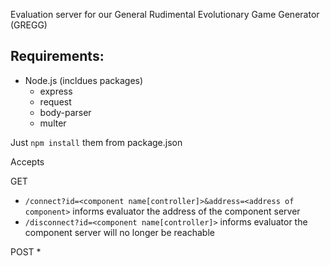 Evaluation server for our General Rudimental Evolutionary Game Generator (GREGG)

## Requirements:
- Node.js  (incldues packages)
  - express
  - request
  - body-parser
  - multer

Just `npm install` them from package.json

Accepts

GET
* `/connect?id=<component name[controller]>&address=<address of component>` informs evaluator the address of the component server
* `/disconnect?id=<component name[controller]>` informs evaluator the component server will no longer be reachable

POST
* 



